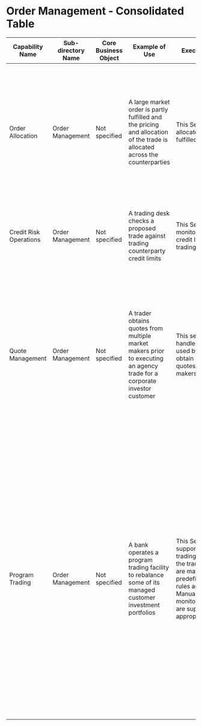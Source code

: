 # Order Management - Consolidated Table

| Capability Name | Sub-directory Name | Core Business Object | Example of Use | Executive Summary | Key Features |
|---|---|---|---|---|---|
| Order Allocation | Order Management | Not specified | A large market order is partly fulfilled and the pricing and allocation of the trade is allocated across the counterparties | This Service Domain allocates partially fulfilled market trades | • Review allocation rules for partially completed market orders<br>• Allocate traded securities in accordance with allocation rules<br>• Provide allocation details as requested |
| Credit Risk Operations | Order Management | Not specified | A trading desk checks a proposed trade against trading counterparty credit limits | This Service Domain monitors counterparty credit limits in the trading unit | • Establish counterparty trading credit limits<br>• Monitor limits and raise alerts against limit breaches |
| Quote Management | Order Management | Not specified | A trader obtains quotes from multiple market makers prior to executing an agency trade for a corporate investor customer | This service domain handles the procedure used by traders to obtain and selecting quotes from market makers | • Review recent market trade prices for the selected security<br>• Obtain quotes from available market makers in the security<br>• Review recent trade activity for the market makers as appropriate<br>• Select preferred market bid offer quote |
| Program Trading | Order Management | Not specified | A bank operates a program trading facility to rebalance some of its managed customer investment portfolios | This Service Domain supports a program trading capability where the trading decisions are made based on predefined/programmed rules and policies. Manual oversight and monitoring capabilities are supported as appropriate | • Support the set-up and maintenance of a portfolio of traded securities<br>• Support the definition and update of automated trading rules and policies<br>• Support the capture and tracking of market information to trigger trading<br>• Support manual oversight and monitoring of automated trading activity<br>• Support the automated execution of market trades |